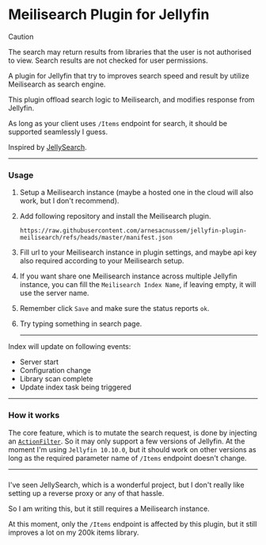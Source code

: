 # Meilisearch Plugin for Jellyfin
> [!CAUTION]
> The search may return results from libraries that the user is not authorised to view. Search results are not checked for user permissions.

A plugin for Jellyfin that try to improves search speed and result by utilize Meilisearch as search engine.

This plugin offload search logic to Meilisearch, and modifies response from Jellyfin.

As long as your client uses `/Items` endpoint for search, it should be supported seamlessly I guess.

Inspired by [JellySearch](https://gitlab.com/DomiStyle/jellysearch).

---

### Usage

1. Setup a Meilisearch instance (maybe a hosted one in the cloud will also work, but I don't recommend).
2. Add following repository and install the Meilisearch plugin.
    ```
    https://raw.githubusercontent.com/arnesacnussem/jellyfin-plugin-meilisearch/refs/heads/master/manifest.json
    ```
3. Fill url to your Meilisearch instance in plugin settings, and maybe api key also required according to your Meilisearch setup.
4. If you want share one Meilisearch instance across multiple Jellyfin instance, you can fill the `Meilisearch Index Name`, if leaving empty, it will use the server name.
5. Remember click `Save` and make sure the status reports `ok`.
6. Try typing something in search page.

    ---

Index will update on following events:
- Server start
- Configuration change
- Library scan complete
- Update index task being triggered

---

### How it works

The core feature, which is to mutate the search request, is done by injecting an [`ActionFilter`](https://learn.microsoft.com/en-us/aspnet/core/mvc/controllers/filters?view=aspnetcore-8.0#action-filters).
So it may only support a few versions of Jellyfin. At the moment I'm using `Jellyfin 10.10.0`,
but it should work on other versions as long as the required parameter name of `/Items` endpoint doesn't change.

---
###

I've seen JellySearch, which is a wonderful project, but I don't really like setting up a reverse proxy or any of that hassle.

So I am writing this, but it still requires a Meilisearch instance.

At this moment, only the `/Items` endpoint is affected by this plugin, but it still improves a lot on my 200k items library.

